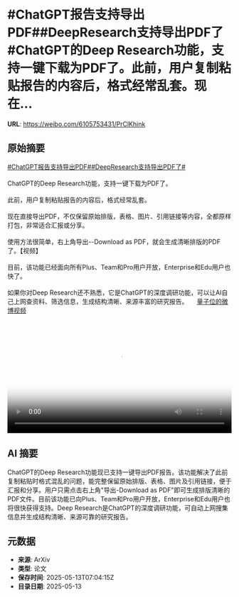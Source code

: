 # #ChatGPT报告支持导出PDF##DeepResearch支持导出PDF了#ChatGPT的Deep Research功能，支持一键下载为PDF了。此前，用户复制粘贴报告的内容后，格式经常乱套。现在...

**URL**: https://weibo.com/6105753431/PrClKhink

## 原始摘要

<a href="https://m.weibo.cn/search?containerid=231522type%3D1%26t%3D10%26q%3D%23ChatGPT%E6%8A%A5%E5%91%8A%E6%94%AF%E6%8C%81%E5%AF%BC%E5%87%BAPDF%23&amp;extparam=%23ChatGPT%E6%8A%A5%E5%91%8A%E6%94%AF%E6%8C%81%E5%AF%BC%E5%87%BAPDF%23" data-hide=""><span class="surl-text">#ChatGPT报告支持导出PDF#</span></a><a href="https://m.weibo.cn/search?containerid=231522type%3D1%26t%3D10%26q%3D%23DeepResearch%E6%94%AF%E6%8C%81%E5%AF%BC%E5%87%BAPDF%E4%BA%86%23&amp;extparam=%23DeepResearch%E6%94%AF%E6%8C%81%E5%AF%BC%E5%87%BAPDF%E4%BA%86%23" data-hide=""><span class="surl-text">#DeepResearch支持导出PDF了#</span></a><br><br>ChatGPT的Deep Research功能，支持一键下载为PDF了。<br><br>此前，用户复制粘贴报告的内容后，格式经常乱套。<br><br>现在直接导出PDF，不仅保留原始排版，表格、图片、引用链接等内容，全都原样打包，非常适合汇报或分享。<br><br>使用方法很简单，右上角导出--Download as PDF，就会生成清晰排版的PDF了。【视频】<br><br>目前，该功能已经面向所有Plus、Team和Pro用户开放，Enterprise和Edu用户也快了。<br><br>如果你对Deep Research还不熟悉，它是ChatGPT的深度调研功能，可以让AI自己上网查资料、筛选信息，生成结构清晰、来源丰富的研究报告。 <a href="https://video.weibo.com/show?fid=1034:5165822541234222" data-hide=""><span class="url-icon"><img style="width: 1rem;height: 1rem" src="https://h5.sinaimg.cn/upload/2015/09/25/3/timeline_card_small_video_default.png" referrerpolicy="no-referrer"></span><span class="surl-text">量子位的微博视频</span></a><br clear="both"><div style="clear: both"></div><video controls="controls" poster="https://tvax3.sinaimg.cn/orj480/006Fd7o3ly1i1drnrxvymj31hc0u0wgo.jpg" style="width: 100%"><source src="https://f.video.weibocdn.com/o0/xUO8m34Flx08od1o92zK0104120038u30E010.mp4?label=mp4_720p&amp;template=1280x720.25.0&amp;ori=0&amp;ps=1CwnkDw1GXwCQx&amp;Expires=1747123095&amp;ssig=caxCFqzfC3&amp;KID=unistore,video"><source src="https://f.video.weibocdn.com/o0/9IdDqYm9lx08od1nVSPu010412001Ifc0E010.mp4?label=mp4_hd&amp;template=852x480.25.0&amp;ori=0&amp;ps=1CwnkDw1GXwCQx&amp;Expires=1747123095&amp;ssig=VQ7rWXRRxp&amp;KID=unistore,video"><source src="https://f.video.weibocdn.com/o0/K9YFQNz6lx08od1nI29W0104120012US0E010.mp4?label=mp4_ld&amp;template=640x360.25.0&amp;ori=0&amp;ps=1CwnkDw1GXwCQx&amp;Expires=1747123095&amp;ssig=7SsfZ2dI0a&amp;KID=unistore,video"><p>视频无法显示，请前往<a href="https://video.weibo.com/show?fid=1034%3A5165822541234222" target="_blank" rel="noopener noreferrer">微博视频</a>观看。</p></video>

## AI 摘要

ChatGPT的Deep Research功能现已支持一键导出PDF报告。该功能解决了此前复制粘贴时格式混乱的问题，能完整保留原始排版、表格、图片及引用链接，便于汇报和分享。用户只需点击右上角"导出-Download as PDF"即可生成排版清晰的PDF文件。目前该功能已向Plus、Team和Pro用户开放，Enterprise和Edu用户也将很快获得支持。Deep Research是ChatGPT的深度调研功能，可自动上网搜集信息并生成结构清晰、来源可靠的研究报告。

## 元数据

- **来源**: ArXiv
- **类型**: 论文
- **保存时间**: 2025-05-13T07:04:15Z
- **目录日期**: 2025-05-13
